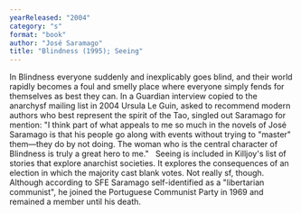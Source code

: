 ```yaml
---
yearReleased: "2004"
category: "s"
format: "book"
author: "José Saramago"
title: "Blindness (1995); Seeing"
---
```

In Blindness everyone suddenly and inexplicably  goes blind, and their world rapidly becomes a foul and smelly place where  everyone simply fends for themselves as best they can. In a Guardian  interview copied to the anarchysf mailing list in 2004 Ursula Le Guin, asked to  recommend modern authors who best represent the spirit of the Tao, singled out  Saramago for mention: "I think part of what appeals to me so much in the novels  of José Saramago is that his people go along with events without trying to  "master" them—they do by not doing. The woman who is  the central character of Blindness is truly a great hero to me."
 
Seeing is included in  Killjoy's list of stories that explore anarchist  societies. It explores the consequences of an election in which the majority cast  blank votes. Not really sf, though.
 
Although according to  SFE  Saramago self-identified as a "libertarian communist", he joined the Portuguese  Communist Party in 1969 and remained a member until his death.
 